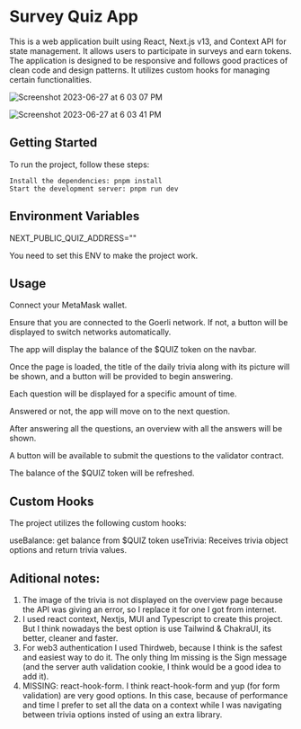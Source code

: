 # Survey Quiz App

This is a web application built using React, Next.js v13, and Context API for state management. It allows users to participate in surveys and earn tokens. The application is designed to be responsive and follows good practices of clean code and design patterns. It utilizes custom hooks for managing certain functionalities.

![Screenshot 2023-06-27 at 6 03 07 PM](https://github.com/thomasbeckford/membrane-frontend-cc/assets/28713861/8fe2a35a-44ad-4784-9780-54db3b977dc4)

![Screenshot 2023-06-27 at 6 03 41 PM](https://github.com/thomasbeckford/membrane-frontend-cc/assets/28713861/5ece18ea-a9dc-4b73-a9c5-b339de96cccf)

## Getting Started

To run the project, follow these steps:

```Clone the repository: git clone <repository_url>
Install the dependencies: pnpm install
Start the development server: pnpm run dev
```

## Environment Variables

NEXT_PUBLIC_QUIZ_ADDRESS=""

You need to set this ENV to make the project work.

## Usage

Connect your MetaMask wallet.

Ensure that you are connected to the Goerli network. If not, a button will be displayed to switch networks automatically.

The app will display the balance of the $QUIZ token on the navbar.

Once the page is loaded, the title of the daily trivia along with its picture will be shown, and a button will be provided to begin answering.

Each question will be displayed for a specific amount of time.

Answered or not, the app will move on to the next question.

After answering all the questions, an overview with all the answers will be shown.

A button will be available to submit the questions to the validator contract.

The balance of the $QUIZ token will be refreshed.

## Custom Hooks

The project utilizes the following custom hooks:

useBalance: get balance from $QUIZ token
useTrivia: Receives trivia object options and return trivia values.

## Aditional notes:

1. The image of the trivia is not displayed on the overview page because the API was giving an error, so I replace it for one I got from internet.
2. I used react context, Nextjs, MUI and Typescript to create this project. But I think nowadays the best option is use Tailwind & ChakraUI, its better, cleaner and faster.
3. For web3 authentication I used Thirdweb, because I think is the safest and easiest way to do it. The only thing Im missing is the Sign message (and the server auth validation cookie, I think would be a good idea to add it).
4. MISSING: react-hook-form. I think react-hook-form and yup (for form validation) are very good options. In this case, because of performance and time I prefer to set all the data on a context while I was navigating between trivia options insted of using an extra library.
